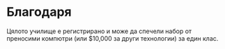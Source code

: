 

# Благодаря

Цялото училище е регистрирано и може да спечели набор от преносими компютри (или $10,000 за други технологии) за един клас.